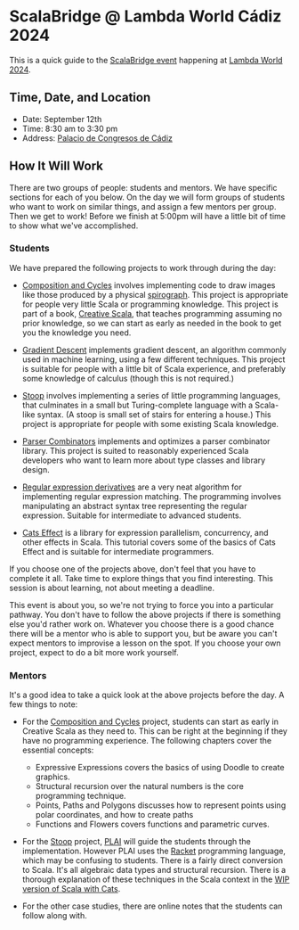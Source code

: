 # ScalaBridge @ Lambda World Cádiz 2024

This is a quick guide to the [ScalaBridge event][scalabridge] happening at [Lambda World 2024][lambda-world].


## Time, Date, and Location

* Date: September 12th
* Time: 8:30 am to 3:30 pm
* Address: [Palacio de Congresos de Cádiz][address]


## How It Will Work

There are two groups of people: students and mentors. We have specific sections for each of you below. On the day we will form groups of students who want to work on similar things, and assign a few mentors per group. Then we get to work! Before we finish at 5:00pm will have a little bit of time to show what we've accomplished.


### Students

We have prepared the following projects to work through during the day:

* [Composition and Cycles][spirograph] involves implementing code to draw images like those produced by a physical [spirograph][wiki-spirograph]. This project is appropriate for people very little Scala or programming knowledge. This project is part of a book, [Creative Scala][creative-scala], that teaches programming assuming no prior knowledge, so we can start as early as needed in the book to get you the knowledge you need.

* [Gradient Descent][gradient-descent] implements gradient descent, an algorithm commonly used in machine learning, using a few different techniques. This project is suitable for people with a little bit of Scala experience, and preferably some knowledge of calculus (though this is not required.)

* [Stoop][stoop] involves implementing a series of little programming languages, that culminates in a small but Turing-complete language with a Scala-like syntax. (A stoop is small set of stairs for entering a house.) This project is appropriate for people with some existing Scala knowledge.

* [Parser Combinators][parser-combinators] implements and optimizes a parser combinator library. This project is suited to reasonably experienced Scala developers who want to learn more about type classes and library design.

* [Regular expression derivatives][re-deriv] are a very neat algorithm for implementing regular expression matching. The programming involves manipulating an abstract syntax tree representing the regular expression. Suitable for intermediate to advanced students.

* [Cats Effect][cats-effect-tutorial] is a library for expression parallelism, concurrency, and other effects in Scala. This tutorial covers some of the basics of Cats Effect and is suitable for intermediate programmers.

If you choose one of the projects above, don't feel that you have to complete it all. Take time to explore things that you find interesting. This session is about learning, not about meeting a deadline. 

This event is about you, so we're not trying to force you into a particular pathway. You don't have to follow the above projects if there is something else you'd rather work on. Whatever you choose there is a good chance there will be a mentor who is able to support you, but be aware you can't expect mentors to improvise a lesson on the spot. If you choose your own project, expect to do a bit more work yourself.


### Mentors

It's a good idea to take a quick look at the above projects before the day. A few things to note:

* For the [Composition and Cycles][spirograph] project, students can start as early in Creative Scala as they need to. This can be right at the beginning if they have no programming experience. The following chapters cover the essential concepts:

  - Expressive Expressions covers the basics of using Doodle to create graphics.
  - Structural recursion over the natural numbers is the core programming technique.
  - Points, Paths and Polygons discusses how to represent points using polar coordinates, and how to create paths
  - Functions and Flowers covers functions and parametric curves.

* For the [Stoop][stoop] project, [PLAI][plai] will guide the students through the implementation. However PLAI uses the [Racket][racket] programming language, which may be confusing to students. There is a fairly direct conversion to Scala. It's all algebraic data types and structural recursion. There is a thorough explanation of these techniques in the Scala context in the [WIP version of Scala with Cats][scala-with-cats].

* For the other case studies, there are online notes that the students can follow along with.

[scalabridge]:https://www.lambda.world/workshops/Scala%20Bridge/ 
[lambda-world]: https://www.lambda.world/
[address]:https://www.lambda.world/venue/
[stoop]: https://github.com/creativescala/stoop
[spirograph]: https://www.creativescala.org/creative-scala/cycles/index.html
[wiki-spirograph]: https://en.wikipedia.org/wiki/Spirograph
[creative-scala]: https://creativescala.org/creative-scala
[plai]: https://www.plai.org/
[racket]: https://www.racket-lang.org/
[scala-with-cats]: https://scalawithcats.github.io/scala-with-cats/
[gradient-descent]: https://github.com/creativescala/case-study-gradient-descent
[parser-combinators]: https://github.com/creativescala/case-study-parser
[re-deriv]: https://scalawithcats.com/dist/scala-with-cats.html#optimizing-interpreters-and-compilers
[cats-effect-tutorial]: https://www.creativescala.org/cats-effect-tutorial/
[fs2-tutorial]: https://www.creativescala.org/fs2-tutorial/
